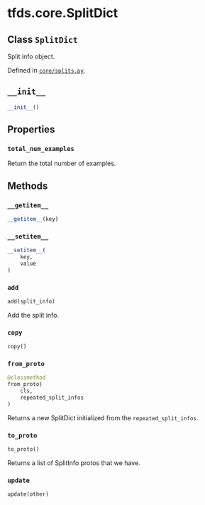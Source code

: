 <div itemscope itemtype="http://developers.google.com/ReferenceObject">
<meta itemprop="name" content="tfds.core.SplitDict" />
<meta itemprop="path" content="Stable" />
<meta itemprop="property" content="total_num_examples"/>
<meta itemprop="property" content="__getitem__"/>
<meta itemprop="property" content="__init__"/>
<meta itemprop="property" content="__setitem__"/>
<meta itemprop="property" content="add"/>
<meta itemprop="property" content="copy"/>
<meta itemprop="property" content="from_proto"/>
<meta itemprop="property" content="to_proto"/>
<meta itemprop="property" content="update"/>
</div>

# tfds.core.SplitDict

## Class `SplitDict`

Split info object.

Defined in [`core/splits.py`](https://github.com/tensorflow/datasets/tree/master/tensorflow_datasets/core/splits.py).

<!-- Placeholder for "Used in" -->


<h2 id="__init__"><code>__init__</code></h2>

``` python
__init__()
```

## Properties

<h3 id="total_num_examples"><code>total_num_examples</code></h3>

Return the total number of examples.

## Methods

<h3 id="__getitem__"><code>__getitem__</code></h3>

``` python
__getitem__(key)
```

<h3 id="__setitem__"><code>__setitem__</code></h3>

``` python
__setitem__(
    key,
    value
)
```

<h3 id="add"><code>add</code></h3>

``` python
add(split_info)
```

Add the split info.

<h3 id="copy"><code>copy</code></h3>

``` python
copy()
```

<h3 id="from_proto"><code>from_proto</code></h3>

``` python
@classmethod
from_proto(
    cls,
    repeated_split_infos
)
```

Returns a new SplitDict initialized from the `repeated_split_infos`.

<h3 id="to_proto"><code>to_proto</code></h3>

``` python
to_proto()
```

Returns a list of SplitInfo protos that we have.

<h3 id="update"><code>update</code></h3>

``` python
update(other)
```
